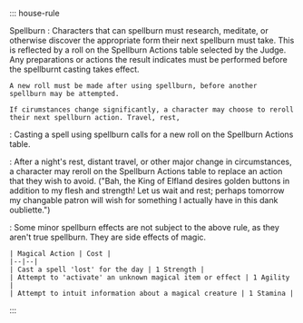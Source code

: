 ::: house-rule

Spellburn
: Characters that can spellburn must research, meditate, or otherwise discover the appropriate form their next spellburn  must take. This is reflected by a roll on the Spellburn Actions table selected by the Judge. Any preparations or actions the result indicates must be performed before the spellburnt casting takes effect.

    A new roll must be made after using spellburn, before another spellburn may be attempted.

    If cirumstances change significantly, a character may choose to reroll their next spellburn action. Travel, rest,

: Casting a spell using spellburn calls for a new roll on the Spellburn Actions table.

: After a night's rest, distant travel, or other major change in circumstances, a character may reroll on the Spellburn Actions table to replace an action that they wish to avoid. ("Bah, the King of Elfland desires golden buttons in addition to my flesh and strength! Let us wait and rest; perhaps tomorrow my changable patron will wish for something I actually have in this dank oubliette.")

: Some minor spellburn effects are not subject to the above rule, as they aren't true spellburn. They are side effects of magic.

    | Magical Action | Cost |
    |--|--|
    | Cast a spell 'lost' for the day | 1 Strength |
    | Attempt to 'activate' an unknown magical item or effect | 1 Agility |
    | Attempt to intuit information about a magical creature | 1 Stamina |

:::
